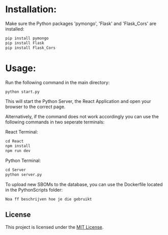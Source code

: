 # Installation:

Make sure the Python packages 'pymongo', 'Flask' and 'Flask_Cors' are installed:

```python
pip install pymongo
pip install Flask
pip install Flask_Cors
```

# Usage:

Run the following command in the main directory:

```python
python start.py
```

This will start the Python Server, the React Application and open your browser to the correct page.

Alternatively, if the command does not work accordingly you can use the following commands in two seperate terminals:

React Terminal:

```typescript
cd React
npm install
npm run dev
```

Python Terminal:

```python
cd Server
python server.py
```

To upload new SBOMs to the database, you can use the Dockerfile located in the PythonScripts folder:

```
Noa ff beschrijven hoe je die gebruikt
```

## License
This project is licensed under the [MIT License](https://opensource.org/licenses/MIT).
